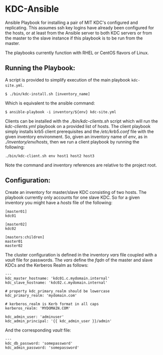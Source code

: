 KDC-Ansible
============

Ansible Playbook for installing a pair of MIT KDC's configured and replicating.
This assumes ssh key logins have already been configured for the hosts, or at
least from the Ansible server to both KDC servers or from the master to the
slave instance if this playbook is to be run from the master.

The playbooks currently function with RHEL or CentOS flavors of Linux.


## Running the Playbook:

A script is provided to simplify execution of the main playbook `kdc-site.yml`.
```
$ ./bin/kdc-install.sh [inventory_name]
```

Which is equivalent to the ansible command:
```
$ ansible-playbook -i inventory/${env} kdc-site.yml
```

Clients can be installed with the *./bin/kdc-clients.sh* script which will
run the *kdc-clients.yml* playbook on a provided list of hosts. The client
playbook simply installs krb5 client prerequisites and the */etc/krb5.conf*
file with the given inventory environment. So, given an inventory name of
*env*, as in *./inventory/env/hosts*, then we run a client playbook by
running the following:
```
./bin/kdc-client.sh env host1 host2 host3
```

Note the command and inventory references are relative to the project root.


## Configuration:

  Create an inventory for master/slave KDC consisting of two hosts. The
playbook currently only accounts for one slave KDC.  So for a given inventory
you might have a *hosts* file of the following:
```
[master01]
kdc01

[master02]
kdc02

[masters:children]
master01
master02
```

  The cluster configuration is defined in the inventory *vars* file coupled
with a *vault* file for passwords.  The *vars* define the *fqdn* of the master
and slave KDCs and the Kerberos Realm as follows:
```
---
kdc_master_hostname: 'kdc01.c.mydomain.internal'
kdc_slave_hostname: 'kdc02.c.mydomain.internal'

# property kdc_primary_realm should be lowercase
kdc_primary_realm: 'mydomain.com'

# kerberos_realm is Kerb format in all caps
kerberos_realm: 'MYDOMAIN.COM'

kdc_admin_user: 'adminuser'
kdc_admin_principal: '{{ kdc_admin_user }}/admin'
```

And the corresponding *vault* file:
```
---
kdc_db_password: 'somepassword'
kdc_admin_password: 'somepassword'
```
